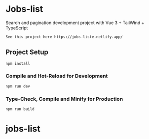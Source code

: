 # Jobs-list

Search and pagination development project with Vue 3 + TailWind + TypeScript
```sh
See this project here https://jobs-liste.netlify.app/
```

## Project Setup

```sh
npm install
```

### Compile and Hot-Reload for Development

```sh
npm run dev
```

### Type-Check, Compile and Minify for Production

```sh
npm run build
```
# jobs-list
